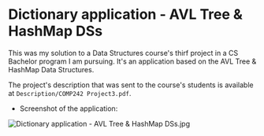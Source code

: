 # Dictionary application - AVL Tree & HashMap DSs

This was my solution to a Data Structures course's thirf project in a CS Bachelor program I am pursuing. It's an application based on the AVL Tree & HashMap Data Structures.

The project's description that was sent to the course's students is available at `Description/COMP242 Project3.pdf`.


* Screenshot of the application:

![Dictionary application - AVL Tree & HashMap DSs.jpg](https://i.imgur.com/quo2Rwy.jpg)
